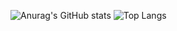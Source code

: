 ![Anurag's GitHub stats](https://github-readme-stats.vercel.app/api?username=FxmlesXD&show_icons=true&theme=tokyonight)
![Top Langs](https://github-readme-stats.vercel.app/api/top-langs/?username=FxmlesXD&layout=compact&theme=tokyonight)
